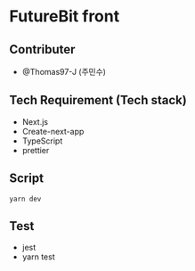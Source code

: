 # FutureBit front
## Contributer
- @Thomas97-J (주민수)

## Tech Requirement (Tech stack)
- Next.js
- Create-next-app
- TypeScript 
- prettier

## Script
```
yarn dev
```

## Test
- jest
- yarn test